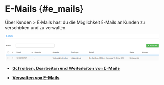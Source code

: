 # E-Mails {#e_mails}

Über Kunden \> E-Mails hast du die Möglichkeit E-Mails an Kunden zu verschicken und zu verwalten.

![](Bilder/0101_Abb156_s354_UebersichtEMails.png "Übersicht unter Kunden > E-Mails")

-   **[Schreiben, Bearbeiten und Weiterleiten von E-Mails](12_7_1_Schreiben_Bearbeiten_und_Weiterleiten_von_E_Mails.md)**  

-   **[Verwalten von E-Mails](12_7_2_Verwalten_von_E_Mails.md)**  




